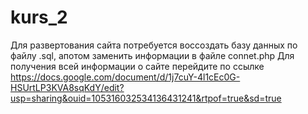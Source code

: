 # kurs_2
Для развертования сайта потребуется воссоздать базу данных по файлу .sql, апотом заменить информации в файле connet.php 
Для получения всей информации о сайте перейдите по ссылке https://docs.google.com/document/d/1j7cuY-4l1cEc0G-HSUrtLP3KVA8sqKdY/edit?usp=sharing&ouid=105316032534136431241&rtpof=true&sd=true
